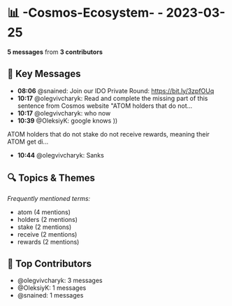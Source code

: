 # 📊 -Cosmos-Ecosystem- - 2023-03-25
**5 messages** from **3 contributors**

## 💬 Key Messages
- **08:06** @snained: Join our IDO Private Round: https://bit.ly/3zpfOUq
- **10:17** @olegvivcharyk: Read and complete the missing part of this sentence from Cosmos website "ATOM holders that do not...
- **10:17** @olegvivcharyk: who now
- **10:39** @OleksiyK: google knows ))

ATOM holders that do not stake do not receive rewards, meaning their ATOM get di...
- **10:44** @olegvivcharyk: Sanks

## 🔍 Topics & Themes
*Frequently mentioned terms:*
- atom (4 mentions)
- holders (2 mentions)
- stake (2 mentions)
- receive (2 mentions)
- rewards (2 mentions)

## 👥 Top Contributors
- @olegvivcharyk: 3 messages
- @OleksiyK: 1 messages
- @snained: 1 messages